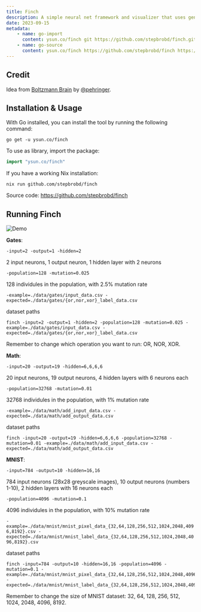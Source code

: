 ```yaml
---
title: Finch
description: A simple neural net framework and visualizer that uses genetic networks to train.
date: 2023-09-15
metadata:
    - name: go-import
      content: ysun.co/finch git https://github.com/stepbrobd/finch.git
    - name: go-source
      content: ysun.co/finch https://github.com/stepbrobd/finch https://github.com/stepbrobd/finch/tree/master{/dir} https://github.com/stepbrobd/finch/blob/master{/dir}/{file}#L{line}
---
```


## Credit

Idea from [Boltzmann Brain](https://github.com/pehringer/Boltzmann_Brain) by [@pehringer](https://github.com/pehringer).

## Installation & Usage

With Go installed, you can install the tool by running the following command:

```shell
go get -u ysun.co/finch
```

To use as library, import the package:

```go
import "ysun.co/finch"
```

If you have a working Nix installation:

```shell
nix run github.com/stepbrobd/finch
```

Source code: <https://github.com/stepbrobd/finch>

## Running Finch

![Demo](https://static.ysun.co/imgs/finch.gif/s:1280:720)

**Gates**:

`-input=2 -output=1 -hidden=2`

2 input neurons, 1 output neuron, 1 hidden layer with 2 neurons

`-population=128 -mutation=0.025`

128 individules in the population, with 2.5% mutation rate

`-example=./data/gates/input_data.csv -expected=./data/gates/{or,nor,xor}_label_data.csv`

dataset paths

```shell
finch -input=2 -output=1 -hidden=2 -population=128 -mutation=0.025 -example=./data/gates/input_data.csv -expected=./data/gates/{or,nor,xor}_label_data.csv
```

Remember to change which operation you want to run: OR, NOR, XOR.

**Math**:

`-input=20 -output=19 -hidden=6,6,6,6`

20 input neurons, 19 output neurons, 4 hidden layers with 6 neurons each

`-population=32768 -mutation=0.01`

32768 individules in the population, with 1% mutation rate

`-example=./data/math/add_input_data.csv -expected=./data/math/add_output_data.csv`

dataset paths

```shell
finch -input=20 -output=19 -hidden=6,6,6,6 -population=32768 -mutation=0.01 -example=./data/math/add_input_data.csv -expected=./data/math/add_output_data.csv
```

**MNIST**:

`-input=784 -output=10 -hidden=16,16`

784 input neurons (28x28 greyscale images), 10 output neurons (numbers 1-10), 2 hidden layers with 16 neurons each

`-population=4096 -mutation=0.1`

4096 individules in the population, with 10% mutation rate

`-example=./data/mnist/mnist_pixel_data_{32,64,128,256,512,1024,2048,4096,8192}.csv -expected=./data/mnist/mnist_label_data_{32,64,128,256,512,1024,2048,4096,8192}.csv`

dataset paths

```shell
finch -input=784 -output=10 -hidden=16,16 -population=4096 -mutation=0.1 -example=./data/mnist/mnist_pixel_data_{32,64,128,256,512,1024,2048,4096,8192}.csv -expected=./data/mnist/mnist_label_data_{32,64,128,256,512,1024,2048,4096,8192}.csv
```

Remember to change the size of MNIST dataset: 32, 64, 128, 256, 512, 1024, 2048, 4096, 8192.
